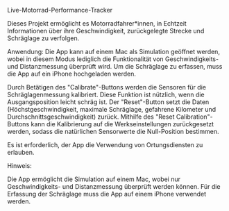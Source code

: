 Live-Motorrad-Performance-Tracker

Dieses Projekt ermöglicht es Motorradfahrer*innen, in Echtzeit Informationen über ihre Geschwindigkeit, zurückgelegte Strecke und Schräglage zu verfolgen.

Anwendung:
Die App kann auf einem Mac als Simulation geöffnet werden, wobei in diesem Modus lediglich die Funktionalität von Geschwindigkeits- und Distanzmessung überprüft wird. Um die Schräglage zu erfassen, muss die App auf ein iPhone hochgeladen werden.

Durch Betätigen des "Calibrate"-Buttons werden die Sensoren für die Schräglagenmessung kalibriert. Diese Funktion ist nützlich, wenn die Ausgangsposition leicht schräg ist. Der "Reset"-Button setzt die Daten (Höchstgeschwindigkeit, maximale Schräglage, gefahrene Kilometer und Durchschnittsgeschwindigkeit) zurück. Mithilfe des "Reset Calibration"-Buttons kann die Kalibrierung auf die Werkseinstellungen zurückgesetzt werden, sodass die natürlichen Sensorwerte die Null-Position bestimmen.

Es ist erforderlich, der App die Verwendung von Ortungsdiensten zu erlauben.

Hinweis:

Die App ermöglicht die Simulation auf einem Mac, wobei nur Geschwindigkeits- und Distanzmessung überprüft werden können.
Für die Erfassung der Schräglage muss die App auf einem iPhone verwendet werden.
